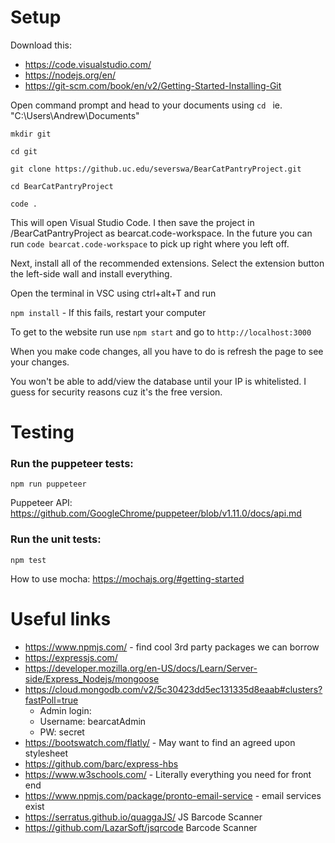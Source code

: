 # Setup

Download this:
- https://code.visualstudio.com/
- https://nodejs.org/en/
- https://git-scm.com/book/en/v2/Getting-Started-Installing-Git

Open command prompt and head to your documents using `cd ` ie. "C:\Users\Andrew\Documents"

`mkdir git`

`cd git`

`git clone https://github.uc.edu/severswa/BearCatPantryProject.git` 

`cd BearCatPantryProject`

`code . `

This will open Visual Studio Code. I then save the project in /BearCatPantryProject as bearcat.code-workspace. In the future you can run `code bearcat.code-workspace` to pick up right where you left off.

Next, install all of the recommended extensions. Select the extension button the left-side wall and install everything.

Open the terminal in VSC using ctrl+alt+T and run  

`npm install` - If this fails, restart your computer

To get to the website run use `npm start` 
and go to `http://localhost:3000`

When you make code changes, all you have to do is refresh the page to see your changes.

You won't be able to add/view the database until your IP is whitelisted. I guess for security reasons cuz it's the free version.

# Testing
### Run the puppeteer tests:

`npm run puppeteer`

Puppeteer API: https://github.com/GoogleChrome/puppeteer/blob/v1.11.0/docs/api.md

###  Run the unit tests:

`npm test`

How to use mocha: https://mochajs.org/#getting-started






# Useful links
- https://www.npmjs.com/ - find cool 3rd party packages we can borrow
- https://expressjs.com/ 
- https://developer.mozilla.org/en-US/docs/Learn/Server-side/Express_Nodejs/mongoose
- https://cloud.mongodb.com/v2/5c30423dd5ec131335d8eaab#clusters?fastPoll=true
  - Admin login: 
  - Username: bearcatAdmin
  - PW: secret
- https://bootswatch.com/flatly/ - May want to find an agreed upon stylesheet
- https://github.com/barc/express-hbs
- https://www.w3schools.com/ - Literally everything you need for front end
- https://www.npmjs.com/package/pronto-email-service - email services exist
- https://serratus.github.io/quaggaJS/ JS Barcode Scanner
- https://github.com/LazarSoft/jsqrcode Barcode Scanner






